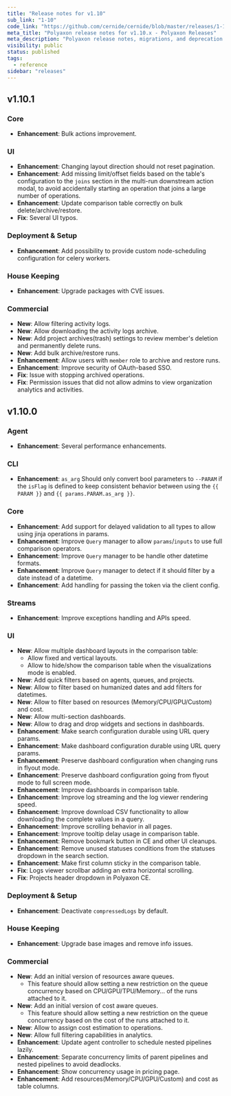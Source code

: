 ```yaml
---
title: "Release notes for v1.10"
sub_link: "1-10"
code_link: "https://github.com/cernide/cernide/blob/master/releases/1-10.md"
meta_title: "Polyaxon release notes for v1.10.x - Polyaxon Releases"
meta_description: "Polyaxon release notes, migrations, and deprecation notes for v1.10.x."
visibility: public
status: published
tags:
  - reference
sidebar: "releases"
---
```


## v1.10.1

### Core

- **Enhancement**: Bulk actions improvement.

### UI

- **Enhancement**: Changing layout direction should not reset pagination.
- **Enhancement**: Add missing limit/offset fields based on the table's configuration to the `joins` section in the multi-run downstream action modal, to avoid accidentally starting an operation that joins a large number of operations.
- **Enhancement**: Update comparison table correctly on bulk delete/archive/restore.
- **Fix**: Several UI typos.

### Deployment & Setup

- **Enhancement**: Add possibility to provide custom node-scheduling configuration for celery workers.

### House Keeping

- **Enhancement**: Upgrade packages with CVE issues.

### Commercial

- **New**: Allow filtering activity logs.
- **New**: Allow downloading the activity logs archive.
- **New**: Add project archives(trash) settings to review member's deletion and permanently delete runs.
- **New**: Add bulk archive/restore runs.
- **Enhancement**: Allow users with `member` role to archive and restore runs.
- **Enhancement**: Improve security of OAuth-based SSO.
- **Fix**: Issue with stopping archived operations.
- **Fix**: Permission issues that did not allow admins to view organization analytics and activities.

## v1.10.0

### Agent

- **Enhancement**: Several performance enhancements.

### CLI

- **Enhancement**: `as_arg` Should only convert bool parameters to `--PARAM` if the `isFlag` is defined to keep consistent behavior between using the `{{ PARAM }}` and `{{ params.PARAM.as_arg }}`.

### Core

- **Enhancement**: Add support for delayed validation to all types to allow using jinja operations in params.
- **Enhancement**: Improve `Query` manager to allow `params`/`inputs` to use full comparison operators.
- **Enhancement**: Improve `Query` manager to be handle other datetime formats.
- **Enhancement**: Improve `Query` manager to detect if it should filter by a date instead of a datetime.
- **Enhancement**: Add handling for passing the token via the client config.

### Streams

- **Enhancement**: Improve exceptions handling and APIs speed.

### UI

- **New**: Allow multiple dashboard layouts in the comparison table:
  - Allow fixed and vertical layouts.
  - Allow to hide/show the comparison table when the visualizations mode is enabled.
- **New**: Add quick filters based on agents, queues, and projects.
- **New**: Allow to filter based on humanized dates and add filters for datetimes.
- **New**: Allow to filter based on resources (Memory/CPU/GPU/Custom) and cost.
- **New**: Allow multi-section dashboards.
- **New**: Allow to drag and drop widgets and sections in dashboards.
- **Enhancement**: Make search configuration durable using URL query params.
- **Enhancement**: Make dashboard configuration durable using URL query params.
- **Enhancement**: Preserve dashboard configuration when changing runs in flyout mode.
- **Enhancement**: Preserve dashboard configuration going from flyout mode to full screen mode.
- **Enhancement**: Improve dashboards in comparison table.
- **Enhancement**: Improve log streaming and the log viewer rendering speed.
- **Enhancement**: Improve download CSV functionality to allow downloading the complete values in a query.
- **Enhancement**: Improve scrolling behavior in all pages.
- **Enhancement**: Improve tooltip delay usage in comparison table.
- **Enhancement**: Remove bookmark button in CE and other UI cleanups.
- **Enhancement**: Remove unused statuses conditions from the statuses dropdown in the search section.
- **Enhancement**: Make first column sticky in the comparison table.
- **Fix**: Logs viewer scrollbar adding an extra horizontal scrolling.
- **Fix**: Projects header dropdown in Polyaxon CE.

### Deployment & Setup

- **Enhancement**: Deactivate `compressedLogs` by default.

### House Keeping

- **Enhancement**: Upgrade base images and remove info issues.

### Commercial

- **New**: Add an initial version of resources aware queues.
  - This feature should allow setting a new restriction on the queue concurrency based on CPU/GPU/TPU/Memory... of the runs attached to it.
- **New**: Add an initial version of cost aware queues.
  - This feature should allow setting a new restriction on the queue concurrency based on the cost of the runs attached to it.
- **New**: Allow to assign cost estimation to operations.
- **New**: Allow full filtering capabilities in analytics.
- **Enhancement**: Update agent controller to schedule nested pipelines lazily.
- **Enhancement**: Separate concurrency limits of parent pipelines and nested pipelines to avoid deadlocks.
- **Enhancement**: Show concurrency usage in pricing page.
- **Enhancement**: Add resources(Memory/CPU/GPU/Custom) and cost as table columns.
